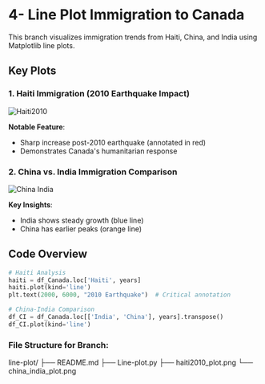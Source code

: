 # 4- Line Plot Immigration to Canada

This branch visualizes immigration trends from Haiti, China, and India using Matplotlib line plots.

## Key Plots

### 1. Haiti Immigration (2010 Earthquake Impact)
![Haiti2010](https://github.com/user-attachments/assets/ed009b7c-5559-4f69-9076-f1e16e4b12d9)

**Notable Feature**:  
- Sharp increase post-2010 earthquake (annotated in red)  
- Demonstrates Canada's humanitarian response  

### 2. China vs. India Immigration Comparison  
![China India](https://github.com/user-attachments/assets/f8503791-9043-4cd6-89fc-b7955603a0e6)

**Key Insights**:  
- India shows steady growth (blue line)  
- China has earlier peaks (orange line)  

## Code Overview
```python
# Haiti Analysis
haiti = df_Canada.loc['Haiti', years]
haiti.plot(kind='line')
plt.text(2000, 6000, "2010 Earthquake")  # Critical annotation

# China-India Comparison 
df_CI = df_Canada.loc[['India', 'China'], years].transpose()
df_CI.plot(kind='line')
```

### File Structure for Branch:
line-plot/
├── README.md 
├── Line-plot.py 
├── haiti2010_plot.png
└── china_india_plot.png 
